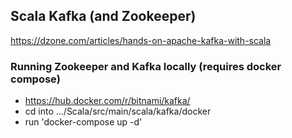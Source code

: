 ## Scala Kafka (and Zookeeper)

https://dzone.com/articles/hands-on-apache-kafka-with-scala

### Running Zookeeper and Kafka locally (requires docker compose)
* https://hub.docker.com/r/bitnami/kafka/
* cd into .../Scala/src/main/scala/kafka/docker
* run 'docker-compose up -d'

